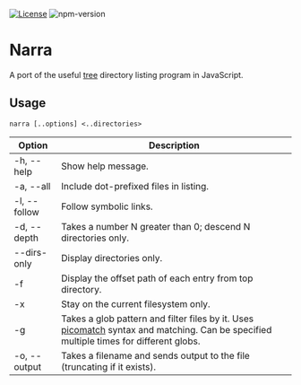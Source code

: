 [![License](https://img.shields.io/github/license/tnekent/narra)](LICENSE)
![npm-version](https://img.shields.io/npm/v/narra)

# Narra
A port of the useful [tree](http://mama.indstate.edu/users/ice/tree/) directory listing program in JavaScript.

## Usage
```
narra [..options] <..directories>
```

| Option | Description |
| ------ | ----------- |
| -h, --help | Show help message. |
| -a, --all | Include dot-prefixed files in listing. |
| -l, --follow | Follow symbolic links. |
| -d, --depth | Takes a number N greater than 0; descend N directories only. |
| --dirs-only | Display directories only. |
| -f | Display the offset path of each entry from top directory. |
| -x | Stay on the current filesystem only. |
| -g | Takes a glob pattern and filter files by it. Uses [picomatch](https://github.com/micromatch/picomatch) syntax and matching. Can be specified multiple times for different globs. |
| -o, --output | Takes a filename and sends output to the file (truncating if it exists). |
